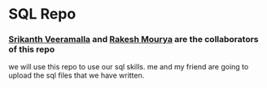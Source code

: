 # SQL Repo

### [Srikanth Veeramalla](https://github.com/srikanth506 "click for github profile") and [Rakesh Mourya](https://github.com/sirigineedirakesh18 "glick for github profile") are the collaborators of this repo

we will use this repo to use our sql skills. me and my friend are going to upload the sql files that we have written. 
